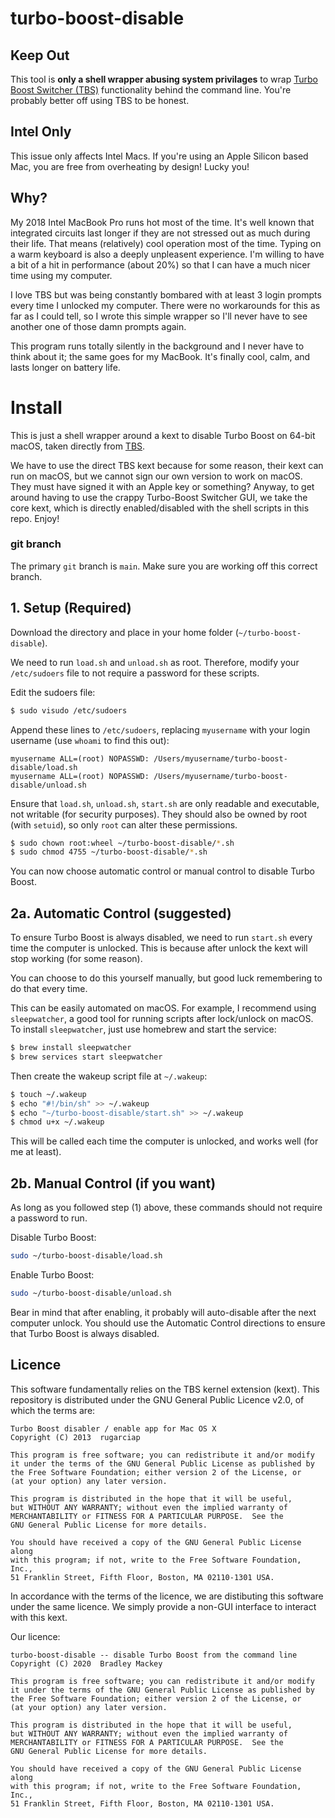 # turbo-boost-disable

## Keep Out

This tool is **only a shell wrapper abusing system privilages** to wrap [Turbo Boost Switcher (TBS)](https://github.com/rugarciap/Turbo-Boost-Switcher) functionality behind the command line. 
You're probably better off using TBS to be honest.

## Intel Only

This issue only affects Intel Macs.
If you're using an Apple Silicon based Mac, you are free from overheating by design!
Lucky you!

## Why?
My 2018 Intel MacBook Pro runs hot most of the time. 
It's well known that integrated circuits last longer if they are not stressed out as much during their life.
That means (relatively) cool operation most of the time. 
Typing on a warm keyboard is also a deeply unpleasent experience.
I'm willing to have a bit of a hit in performance (about 20%) so that I can have a much nicer time using my computer.

I love TBS but was being constantly bombared with at least 3 login prompts every time I unlocked my computer.
There were no workarounds for this as far as I could tell, so I wrote this simple wrapper so I'll never have to see another one of those damn prompts again.

This program runs totally silently in the background and I never have to think about it; the same goes for my MacBook.
It's finally cool, calm, and lasts longer on battery life.

# Install

This is just a shell wrapper around a kext to disable Turbo Boost on 64-bit macOS, taken directly from [TBS](https://github.com/rugarciap/Turbo-Boost-Switcher).

We have to use the direct TBS kext because for some reason, their kext can run on macOS, but we cannot sign our own version to work on macOS. They must have signed it with an Apple key or something?
Anyway, to get around having to use the crappy Turbo-Boost Switcher GUI, we take the core kext, which is directly enabled/disabled with the shell scripts in this repo. Enjoy!

### git branch

The primary `git` branch is `main`.
Make sure you are working off this correct branch.

## 1. Setup (Required)

Download the directory and place in your home folder (`~/turbo-boost-disable`).

We need to run `load.sh` and `unload.sh` as root.
Therefore, modify your `/etc/sudoers` file to not require a password for these scripts.

Edit the sudoers file:
```sh
$ sudo visudo /etc/sudoers
```

Append these lines to `/etc/sudoers`, replacing `myusername` with your login username (use `whoami` to find this out):
```
myusername ALL=(root) NOPASSWD: /Users/myusername/turbo-boost-disable/load.sh
myusername ALL=(root) NOPASSWD: /Users/myusername/turbo-boost-disable/unload.sh
```

Ensure that `load.sh`, `unload.sh`, `start.sh` are only readable and executable, not writable (for security purposes).
They should also be owned by root (with `setuid`), so only `root` can alter these permissions.
```sh
$ sudo chown root:wheel ~/turbo-boost-disable/*.sh
$ sudo chmod 4755 ~/turbo-boost-disable/*.sh
```

You can now choose automatic control or manual control to disable Turbo Boost.

## 2a. Automatic Control (suggested)
To ensure Turbo Boost is always disabled, we need to run `start.sh` every time the computer is unlocked.
This is because after unlock the kext will stop working (for some reason).

You can choose to do this yourself manually, but good luck remembering to do that every time.

This can be easily automated on macOS.
For example, I recommend using `sleepwatcher`, a good tool for running scripts after lock/unlock on macOS.
To install `sleepwatcher`, just use homebrew and start the service:
```sh
$ brew install sleepwatcher
$ brew services start sleepwatcher
```

Then create the wakeup script file at `~/.wakeup`:
```sh
$ touch ~/.wakeup
$ echo "#!/bin/sh" >> ~/.wakeup
$ echo "~/turbo-boost-disable/start.sh" >> ~/.wakeup
$ chmod u+x ~/.wakeup
```

This will be called each time the computer is unlocked, and works well (for me at least).

## 2b. Manual Control (if you want)
As long as you followed step (1) above, these commands should not require a password to run.

Disable Turbo Boost:
```sh
sudo ~/turbo-boost-disable/load.sh
```

Enable Turbo Boost:
```sh
sudo ~/turbo-boost-disable/unload.sh
```

Bear in mind that after enabling, it probably will auto-disable after the next computer unlock.
You should use the Automatic Control directions to ensure that Turbo Boost is always disabled.

## Licence
This software fundamentally relies on the TBS kernel extension (kext).
This repository is distributed under the GNU General Public Licence v2.0, of which the terms are:

```
Turbo Boost disabler / enable app for Mac OS X
Copyright (C) 2013  rugarciap

This program is free software; you can redistribute it and/or modify
it under the terms of the GNU General Public License as published by
the Free Software Foundation; either version 2 of the License, or
(at your option) any later version.

This program is distributed in the hope that it will be useful,
but WITHOUT ANY WARRANTY; without even the implied warranty of
MERCHANTABILITY or FITNESS FOR A PARTICULAR PURPOSE.  See the
GNU General Public License for more details.

You should have received a copy of the GNU General Public License along
with this program; if not, write to the Free Software Foundation, Inc.,
51 Franklin Street, Fifth Floor, Boston, MA 02110-1301 USA.
```

In accordance with the terms of the licence, we are distibuting this software under the same licence.
We simply provide a non-GUI interface to interact with this kext.

Our licence:
```
turbo-boost-disable -- disable Turbo Boost from the command line
Copyright (C) 2020  Bradley Mackey

This program is free software; you can redistribute it and/or modify
it under the terms of the GNU General Public License as published by
the Free Software Foundation; either version 2 of the License, or
(at your option) any later version.

This program is distributed in the hope that it will be useful,
but WITHOUT ANY WARRANTY; without even the implied warranty of
MERCHANTABILITY or FITNESS FOR A PARTICULAR PURPOSE.  See the
GNU General Public License for more details.

You should have received a copy of the GNU General Public License along
with this program; if not, write to the Free Software Foundation, Inc.,
51 Franklin Street, Fifth Floor, Boston, MA 02110-1301 USA.
```
